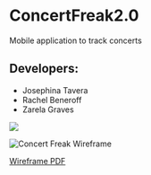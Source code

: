 # ConcertFreak2.0

Mobile application to track concerts

## Developers:
- Josephina Tavera
- Rachel Beneroff
- Zarela Graves


![](http://i.imgur.com/pgHTEpa.jpg)

![Concert Freak Wireframe](http://i.imgur.com/gJkA6gn.png)

[Wireframe PDF](https://drive.google.com/file/d/0B9p6hJKmZMZEb3JEYWFZYWZwVTA/view?usp=sharing)
